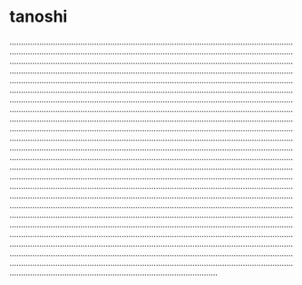 # tanoshi
...........................................................................................................................................................................................................................................................................................................................................................................................................................................................................................................................................................................................................................................................................................................................................................................................................................................................................................................................................................................................................................................................................................................................................................................................................................................................................................................................................................................................................................................................................................................................................................................................................................................................................................................................................................................................................................................................................................................................................................................................................................................................................................................................................................................................................................................................................................................................................................................................................................................................................................................................................................................................................................................................................................................................................................................................................................................................................................................................................................................................................................................................................................................................................................................................